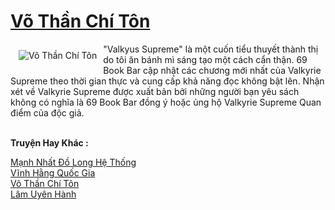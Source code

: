 <a href="https://truyenwiki.net/vo-than-chi-ton.36689/" title="Võ Thần Chí Tôn"><h1>Võ Thần Chí Tôn</h1></a><div style="display:table"><img align="right" style="float: left; padding: 10px;" src="https://truyenwiki.net/a/img/str/src/36689.jpg" alt="Võ Thần Chí Tôn">"Valkyus Supreme" là một cuốn tiểu thuyết thành thị do tôi ăn bánh mì sáng tạo một cách cẩn thận. 69 Book Bar cập nhật các chương mới nhất của Valkyrie Supreme theo thời gian thực và cung cấp khả năng đọc không bật lên. Nhận xét về Valkyrie Supreme được xuất bản bởi những người bạn yêu sách không có nghĩa là 69 Book Bar đồng ý hoặc ủng hộ Valkyrie Supreme Quan điểm của độc giả.</div><p><br><b>Truyện Hay Khác :</b></p><a href="https://truyenwiki.net/manh-nhat-do-long-he-thong.35528/" alt="Mạnh Nhất Đồ Long Hệ Thống">Mạnh Nhất Đồ Long Hệ Thống</a><br/><a href="https://sangtacviet.wordpress.com/2020/10/22/vinh-hang-quoc-gia/" alt="Vĩnh Hằng Quốc Gia">Vĩnh Hằng Quốc Gia</a><br/><a href="https://github.com/nownovels/wikidich/tree/master/truyenhay/36689" alt="Võ Thần Chí Tôn">Võ Thần Chí Tôn</a><br/><a href="https://sangtacviet.wordpress.com/2020/10/22/lam-uyen-hanh/" alt="Lâm Uyên Hành">Lâm Uyên Hành</a><br/>
